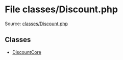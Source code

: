 File classes/Discount.php
=========

Source: [classes/Discount.php](https://github.com/PrestaShop/PrestaShop/blob/1.6.0.14/classes/Discount.php)


Classes
-------

* [DiscountCore](class.DiscountCore.md)

